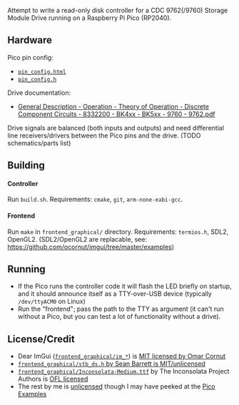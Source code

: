 Attempt to write a read-only disk controller for a CDC 9762(/9760) Storage Module
Drive running on a Raspberry Pi Pico (RP2040).


## Hardware
Pico pin config:
 - [`pin_config.html`](https://htmlpreview.github.io/?https://github.com/sqaxomonophonen/smd-pico-controller/blob/master/doc/pin_config.html)
 - [`pin_config.h`](pin_config.h)

Drive documentation:
 - [General Description - Operation - Theory of Operation - Discrete Component Circuits - 8332200 - BK4xx - BK5xx - 9760 - 9762.pdf](doc/references/General%20Description%20-%20Operation%20-%20Theory%20of%20Operation%20-%20Discrete%20Component%20Circuits%20-%208332200%20-%20BK4xx%20-%20BK5xx%20-%209760%20-%209762.pdf)

Drive signals are balanced (both inputs and outputs) and need differential line receivers/drivers between the Pico pins and the drive. (TODO schematics/parts list)

## Building

#### Controller
Run `build.sh`. Requirements: `cmake`, `git`, `arm-none-eabi-gcc`.

#### Frontend
Run `make` in `frontend_graphical/` directory. Requirements: `termios.h`, SDL2, OpenGL2. (SDL2/OpenGL2 are replacable, see: https://github.com/ocornut/imgui/tree/master/examples)

## Running
 - If the Pico runs the controller code it will flash the LED briefly on startup, and it should announce itself as a TTY-over-USB device (typically `/dev/ttyACM0` on Linux)
 - Run the "frontend"; pass the path to the TTY as argument (it can't run without a Pico, but you can test a lot of functionality without a drive).

## License/Credit
 - Dear ImGui ([`frontend_graphical/im_*`](frontend_graphical/)) is [MIT licensed by Omar Cornut](LICENSE.imgui)
 - [`frontend_graphical/stb_ds.h` by Sean Barrett is MIT/unlicensed](frontend_graphical/stb_ds.h)
 - [`frontend_graphical/Inconsolata-Medium.ttf`](frontend_graphical/Inconsolata-Medium.ttf) by The Inconsolata Project Authors is [OFL licensed](LICENSE.Inconsolata)
 - The rest by me is [unlicensed](LICENSE.spc) though I may have peeked at the [Pico Examples](https://github.com/raspberrypi/pico-examples)
